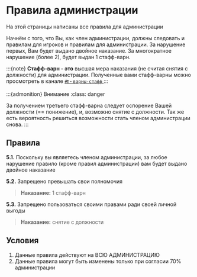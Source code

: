# Правила администрации
На этой страницы написаны все правила для администрации

Начнём с того, что Вы, как член администрации, должны следовать и правилам для игроков
и правилам для администрации. За нарушение первых, Вам будет выдано двойное наказание.
За многократное нарушение (более 2), будет выдан 1 стафф-варн.

:::{note}
**Стафф-варн - это** высшая мера наказания (не считая снятия с должности) для
администрации. Полученные вами стафф-варны можно просмотреть в канале
<a class="reference external" target="_blank" href="https://discord.com/channels/1003710711056318575/1143233823115575296" rel="nofollow noopener">
    <code class="docutils literal notranslate"><span class="pre">#❗・варны-стафф</span></code>
</a>
:::

:::{admonition} Внимание
:class: danger

За получением третьего стафф-варна следует оспорение Вашей должности (== понижение), и,
возможно снятие с должности. Так же есть вероятность решиться возможности стать членом
администрации снова.
:::

## Правила
**5.1.** Поскольку вы являетесь членом администрации, за любое нарушение правило
(кроме правил администрации) вам будет выдано двойное наказание

**5.2.** Запрещено превышать свои полномочия
> **Наказание:** 1 стафф-варн

**5.3.** Запрещено пользоваться своими правами ради своей личной выгоды
> **Наказание:** снятие с должности

## Условия
1. Данные правила действуют на ВСЮ АДМИНИСТРАЦИЮ
2. Данные правила могут быть изменены только при согласии 70% администрации